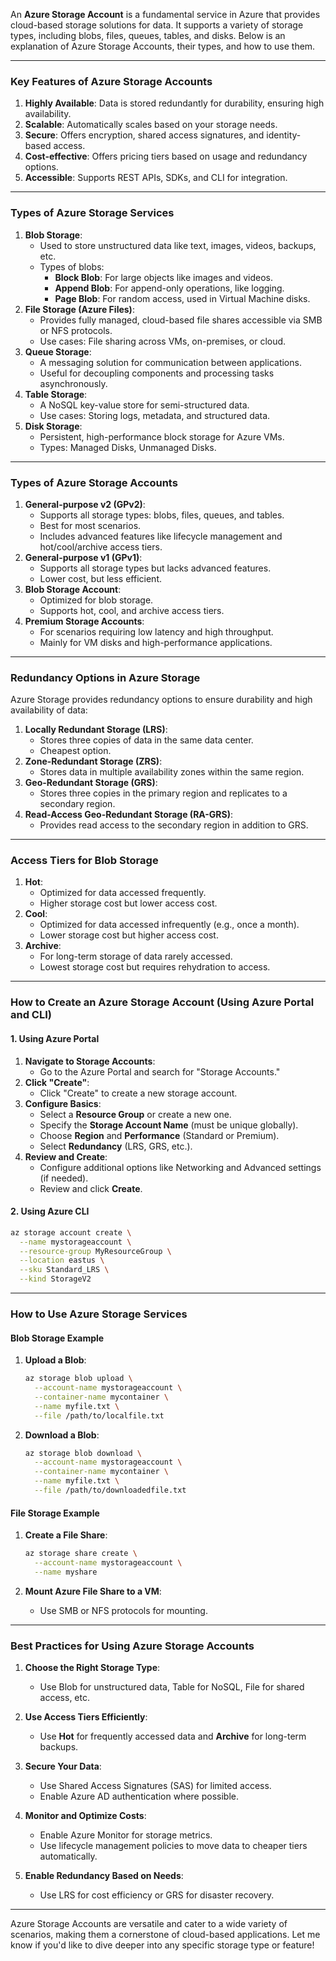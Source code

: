 An **Azure Storage Account** is a fundamental service in Azure that provides cloud-based storage solutions for data. It supports a variety of storage types, including blobs, files, queues, tables, and disks. Below is an explanation of Azure Storage Accounts, their types, and how to use them.

---

### **Key Features of Azure Storage Accounts**

1. **Highly Available**: Data is stored redundantly for durability, ensuring high availability.
2. **Scalable**: Automatically scales based on your storage needs.
3. **Secure**: Offers encryption, shared access signatures, and identity-based access.
4. **Cost-effective**: Offers pricing tiers based on usage and redundancy options.
5. **Accessible**: Supports REST APIs, SDKs, and CLI for integration.

---

### **Types of Azure Storage Services**

1. **Blob Storage**:
    - Used to store unstructured data like text, images, videos, backups, etc.
    - Types of blobs:
        - **Block Blob**: For large objects like images and videos.
        - **Append Blob**: For append-only operations, like logging.
        - **Page Blob**: For random access, used in Virtual Machine disks.
2. **File Storage (Azure Files)**:
    - Provides fully managed, cloud-based file shares accessible via SMB or NFS protocols.
    - Use cases: File sharing across VMs, on-premises, or cloud.
3. **Queue Storage**:
    - A messaging solution for communication between applications.
    - Useful for decoupling components and processing tasks asynchronously.
4. **Table Storage**:
    - A NoSQL key-value store for semi-structured data.
    - Use cases: Storing logs, metadata, and structured data.
5. **Disk Storage**:
    - Persistent, high-performance block storage for Azure VMs.
    - Types: Managed Disks, Unmanaged Disks.

---

### **Types of Azure Storage Accounts**

1. **General-purpose v2 (GPv2)**:
    - Supports all storage types: blobs, files, queues, and tables.
    - Best for most scenarios.
    - Includes advanced features like lifecycle management and hot/cool/archive access tiers.
2. **General-purpose v1 (GPv1)**:
    - Supports all storage types but lacks advanced features.
    - Lower cost, but less efficient.
3. **Blob Storage Account**:
    - Optimized for blob storage.
    - Supports hot, cool, and archive access tiers.
4. **Premium Storage Accounts**:
    - For scenarios requiring low latency and high throughput.
    - Mainly for VM disks and high-performance applications.

---

### **Redundancy Options in Azure Storage**

Azure Storage provides redundancy options to ensure durability and high availability of data:

1. **Locally Redundant Storage (LRS)**:
    - Stores three copies of data in the same data center.
    - Cheapest option.
2. **Zone-Redundant Storage (ZRS)**:
    - Stores data in multiple availability zones within the same region.
3. **Geo-Redundant Storage (GRS)**:
    - Stores three copies in the primary region and replicates to a secondary region.
4. **Read-Access Geo-Redundant Storage (RA-GRS)**:
    - Provides read access to the secondary region in addition to GRS.

---

### **Access Tiers for Blob Storage**

1. **Hot**:
    - Optimized for data accessed frequently.
    - Higher storage cost but lower access cost.
2. **Cool**:
    - Optimized for data accessed infrequently (e.g., once a month).
    - Lower storage cost but higher access cost.
3. **Archive**:
    - For long-term storage of data rarely accessed.
    - Lowest storage cost but requires rehydration to access.

---

### **How to Create an Azure Storage Account (Using Azure Portal and CLI)**

#### **1. Using Azure Portal**

1. **Navigate to Storage Accounts**:
    - Go to the Azure Portal and search for "Storage Accounts."
2. **Click "Create"**:
    - Click "Create" to create a new storage account.
3. **Configure Basics**:
    - Select a **Resource Group** or create a new one.
    - Specify the **Storage Account Name** (must be unique globally).
    - Choose **Region** and **Performance** (Standard or Premium).
    - Select **Redundancy** (LRS, GRS, etc.).
4. **Review and Create**:
    - Configure additional options like Networking and Advanced settings (if needed).
    - Review and click **Create**.

#### **2. Using Azure CLI**

```bash
az storage account create \
  --name mystorageaccount \
  --resource-group MyResourceGroup \
  --location eastus \
  --sku Standard_LRS \
  --kind StorageV2
```

---

### **How to Use Azure Storage Services**

#### **Blob Storage Example**

1. **Upload a Blob**:
    
    ```bash
    az storage blob upload \
      --account-name mystorageaccount \
      --container-name mycontainer \
      --name myfile.txt \
      --file /path/to/localfile.txt
    ```
    
2. **Download a Blob**:
    
    ```bash
    az storage blob download \
      --account-name mystorageaccount \
      --container-name mycontainer \
      --name myfile.txt \
      --file /path/to/downloadedfile.txt
    ```
    

#### **File Storage Example**

1. **Create a File Share**:
    
    ```bash
    az storage share create \
      --account-name mystorageaccount \
      --name myshare
    ```
    
2. **Mount Azure File Share to a VM**:
    
    - Use SMB or NFS protocols for mounting.

---

### **Best Practices for Using Azure Storage Accounts**

1. **Choose the Right Storage Type**:
    
    - Use Blob for unstructured data, Table for NoSQL, File for shared access, etc.
2. **Use Access Tiers Efficiently**:
    
    - Use **Hot** for frequently accessed data and **Archive** for long-term backups.
3. **Secure Your Data**:
    
    - Use Shared Access Signatures (SAS) for limited access.
    - Enable Azure AD authentication where possible.
4. **Monitor and Optimize Costs**:
    
    - Enable Azure Monitor for storage metrics.
    - Use lifecycle management policies to move data to cheaper tiers automatically.
5. **Enable Redundancy Based on Needs**:
    
    - Use LRS for cost efficiency or GRS for disaster recovery.

---

Azure Storage Accounts are versatile and cater to a wide variety of scenarios, making them a cornerstone of cloud-based applications. Let me know if you'd like to dive deeper into any specific storage type or feature!



